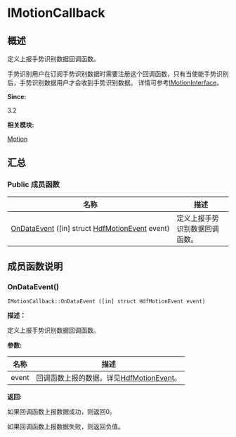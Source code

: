 # IMotionCallback


## **概述**

定义上报手势识别数据回调函数。

手势识别用户在订阅手势识别数据时需要注册这个回调函数，只有当使能手势识别后，手势识别数据用户才会收到手势识别数据。 详情可参考[IMotionInterface](interface_i_motion_interface.md)。

**Since:**

3.2

**相关模块:**

[Motion](motion.md)


## **汇总**


### Public 成员函数

  | 名称 | 描述 | 
| -------- | -------- |
| [OnDataEvent](#ondataevent)&nbsp;([in]&nbsp;struct&nbsp;[HdfMotionEvent](_hdf_motion_event.md)&nbsp;event) | 定义上报手势识别数据回调函数。 | 


## **成员函数说明**


### OnDataEvent()

  
```
IMotionCallback::OnDataEvent ([in] struct HdfMotionEvent event)
```

**描述：**

定义上报手势识别数据回调函数。

**参数:**

  | 名称 | 描述 | 
| -------- | -------- |
| event | 回调函数上报的数据。详见[HdfMotionEvent](_hdf_motion_event.md)。 | 

**返回:**

如果回调函数上报数据成功，则返回0。

如果回调函数上报数据失败，则返回负值。
